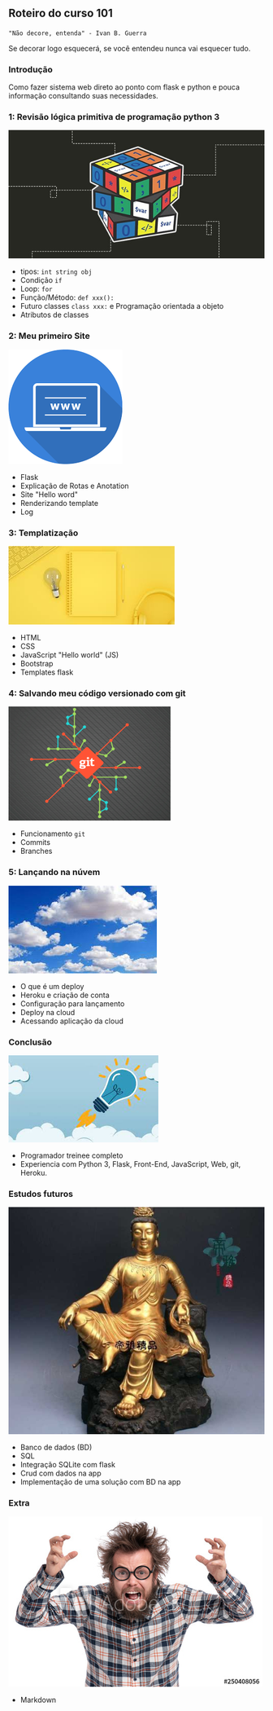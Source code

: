 ## Roteiro do curso 101
    "Não decore, entenda" - Ivan B. Guerra

Se decorar logo esquecerá, se você entendeu nunca vai esquecer tudo.

### Introdução
 Como fazer sistema web direto ao ponto com flask e python e pouca informação consultando suas necessidades.

### 1: Revisão lógica primitiva de programação python 3
![alt text](./img/1.jpg)
- tipos: `int string obj`
- Condição `if`
- Loop: `for`
- Função/Método: `def xxx():`
- Futuro classes `class xxx:` e Programação orientada a objeto
- Atributos de classes

### 2: Meu primeiro Site
![alt text](./img/2.png)
- Flask
- Explicação de Rotas e Anotation
- Site "Hello word"
- Renderizando template
- Log

### 3: Templatização
![alt text](./img/3.jpg)
- HTML
- CSS
- JavaScript "Hello world" (JS)
- Bootstrap
- Templates flask

### 4: Salvando meu código versionado com git
![alt text](./img/4.png)
- Funcionamento `git`
- Commits
- Branches

### 5: Lançando na núvem
![alt text](./img/5.jpg)
- O que é um deploy
- Heroku e criação de conta
- Configuração para lançamento
- Deploy na cloud
- Acessando aplicação da cloud

### Conclusão
![alt text](./img/6.jpg)
- Programador treinee completo
- Experiencia com Python 3, Flask, Front-End, JavaScript, Web, git, Heroku.  

### Estudos futuros
![alt text](./img/7.jpg)
- Banco de dados (BD)
- SQL
- Integração SQLite com flask
- Crud com dados na app
- Implementação de uma solução com BD na app

### Extra
![alt text](./img/8.jpg)
- Markdown
